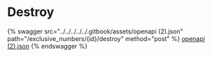 # Destroy

{% swagger src="../../../../../.gitbook/assets/openapi (2).json" path="/exclusive_numbers/{id}/destroy" method="post" %}
[openapi (2).json](<../../../../../.gitbook/assets/openapi (2).json>)
{% endswagger %}
